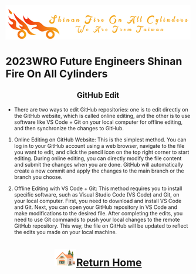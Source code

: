 <div align="center"><img src="../../other/img/logo.png" width="600" alt=" logo"></div>

2023WRO Future Engineers Shinan Fire On All Cylinders  
====
## <div align="center">GitHub Edit </div>
- There are two ways to edit GitHub repositories: one is to edit directly on the GitHub website, which is called online editing, and the other is to use software like VS Code + Git on your local computer for offline editing, and then synchronize the changes to GitHub.
1. Online Editing on GitHub Website: This is the simplest method. You can log in to your GitHub account using a web browser, navigate to the file you want to edit, and click the pencil icon on the top right corner to start editing. During online editing, you can directly modify the file content and submit the changes when you are done. GitHub will automatically create a new commit and apply the changes to the main branch or the branch you choose.

2. Offline Editing with VS Code + Git: This method requires you to install specific software, such as Visual Studio Code (VS Code) and Git, on your local computer. First, you need to download and install VS Code and Git. Next, you can open your GitHub repository in VS Code and make modifications to the desired file. After completing the edits, you need to use Git commands to push your local changes to the remote GitHub repository. This way, the file on GitHub will be updated to reflect the edits you made on your local machine.


# <div align="center">![HOME](../../other/img/Home.png)[Return Home](../../)</div>  



